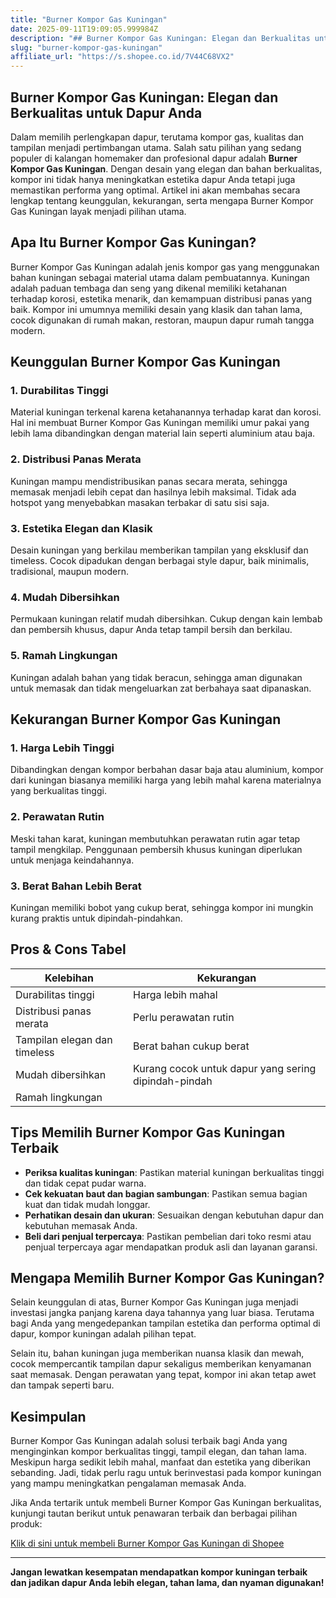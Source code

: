 ```yaml
---
title: "Burner Kompor Gas Kuningan"
date: 2025-09-11T19:09:05.999984Z
description: "## Burner Kompor Gas Kuningan: Elegan dan Berkualitas untuk Dapur Anda..."
slug: "burner-kompor-gas-kuningan"
affiliate_url: "https://s.shopee.co.id/7V44C68VX2"
---
```

## Burner Kompor Gas Kuningan: Elegan dan Berkualitas untuk Dapur Anda

Dalam memilih perlengkapan dapur, terutama kompor gas, kualitas dan tampilan menjadi pertimbangan utama. Salah satu pilihan yang sedang populer di kalangan homemaker dan profesional dapur adalah **Burner Kompor Gas Kuningan**. Dengan desain yang elegan dan bahan berkualitas, kompor ini tidak hanya meningkatkan estetika dapur Anda tetapi juga memastikan performa yang optimal. Artikel ini akan membahas secara lengkap tentang keunggulan, kekurangan, serta mengapa Burner Kompor Gas Kuningan layak menjadi pilihan utama.

## Apa Itu Burner Kompor Gas Kuningan?

Burner Kompor Gas Kuningan adalah jenis kompor gas yang menggunakan bahan kuningan sebagai material utama dalam pembuatannya. Kuningan adalah paduan tembaga dan seng yang dikenal memiliki ketahanan terhadap korosi, estetika menarik, dan kemampuan distribusi panas yang baik. Kompor ini umumnya memiliki desain yang klasik dan tahan lama, cocok digunakan di rumah makan, restoran, maupun dapur rumah tangga modern.

## Keunggulan Burner Kompor Gas Kuningan

### 1. Durabilitas Tinggi
Material kuningan terkenal karena ketahanannya terhadap karat dan korosi. Hal ini membuat Burner Kompor Gas Kuningan memiliki umur pakai yang lebih lama dibandingkan dengan material lain seperti aluminium atau baja.

### 2. Distribusi Panas Merata
Kuningan mampu mendistribusikan panas secara merata, sehingga memasak menjadi lebih cepat dan hasilnya lebih maksimal. Tidak ada hotspot yang menyebabkan masakan terbakar di satu sisi saja.

### 3. Estetika Elegan dan Klasik
Desain kuningan yang berkilau memberikan tampilan yang eksklusif dan timeless. Cocok dipadukan dengan berbagai style dapur, baik minimalis, tradisional, maupun modern.

### 4. Mudah Dibersihkan
Permukaan kuningan relatif mudah dibersihkan. Cukup dengan kain lembab dan pembersih khusus, dapur Anda tetap tampil bersih dan berkilau.

### 5. Ramah Lingkungan
Kuningan adalah bahan yang tidak beracun, sehingga aman digunakan untuk memasak dan tidak mengeluarkan zat berbahaya saat dipanaskan.

## Kekurangan Burner Kompor Gas Kuningan

### 1. Harga Lebih Tinggi
Dibandingkan dengan kompor berbahan dasar baja atau aluminium, kompor dari kuningan biasanya memiliki harga yang lebih mahal karena materialnya yang berkualitas tinggi.

### 2. Perawatan Rutin
Meski tahan karat, kuningan membutuhkan perawatan rutin agar tetap tampil mengkilap. Penggunaan pembersih khusus kuningan diperlukan untuk menjaga keindahannya.

### 3. Berat Bahan Lebih Berat
Kuningan memiliki bobot yang cukup berat, sehingga kompor ini mungkin kurang praktis untuk dipindah-pindahkan.

## Pros & Cons Tabel

| Kelebihan                                   | Kekurangan                                    |
|----------------------------------------------|----------------------------------------------|
| Durabilitas tinggi                         | Harga lebih mahal                          |
| Distribusi panas merata                    | Perlu perawatan rutin                     |
| Tampilan elegan dan timeless              | Berat bahan cukup berat                    |
| Mudah dibersihkan                         | Kurang cocok untuk dapur yang sering dipindah-pindah |
| Ramah lingkungan                          |                                              |

## Tips Memilih Burner Kompor Gas Kuningan Terbaik

- **Periksa kualitas kuningan**: Pastikan material kuningan berkualitas tinggi dan tidak cepat pudar warna.
- **Cek kekuatan baut dan bagian sambungan**: Pastikan semua bagian kuat dan tidak mudah longgar.
- **Perhatikan desain dan ukuran**: Sesuaikan dengan kebutuhan dapur dan kebutuhan memasak Anda.
- **Beli dari penjual terpercaya**: Pastikan pembelian dari toko resmi atau penjual terpercaya agar mendapatkan produk asli dan layanan garansi.

## Mengapa Memilih Burner Kompor Gas Kuningan?

Selain keunggulan di atas, Burner Kompor Gas Kuningan juga menjadi investasi jangka panjang karena daya tahannya yang luar biasa. Terutama bagi Anda yang mengedepankan tampilan estetika dan performa optimal di dapur, kompor kuningan adalah pilihan tepat.

Selain itu, bahan kuningan juga memberikan nuansa klasik dan mewah, cocok mempercantik tampilan dapur sekaligus memberikan kenyamanan saat memasak. Dengan perawatan yang tepat, kompor ini akan tetap awet dan tampak seperti baru.

## Kesimpulan

Burner Kompor Gas Kuningan adalah solusi terbaik bagi Anda yang menginginkan kompor berkualitas tinggi, tampil elegan, dan tahan lama. Meskipun harga sedikit lebih mahal, manfaat dan estetika yang diberikan sebanding. Jadi, tidak perlu ragu untuk berinvestasi pada kompor kuningan yang mampu meningkatkan pengalaman memasak Anda.

Jika Anda tertarik untuk membeli Burner Kompor Gas Kuningan berkualitas, kunjungi tautan berikut untuk penawaran terbaik dan berbagai pilihan produk:  

[Klik di sini untuk membeli Burner Kompor Gas Kuningan di Shopee](https://s.shopee.co.id/7V44C68VX2)

---

**Jangan lewatkan kesempatan mendapatkan kompor kuningan terbaik dan jadikan dapur Anda lebih elegan, tahan lama, dan nyaman digunakan!**